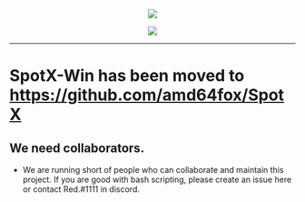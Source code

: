   <p align="center">
  <a href="https://github.com/SpotX-CLI/SpotX-Mac"><img src="https://raw.githubusercontent.com/SpotX-CLI/SpotX-commons/main/.github/Pic/Logo/logo-win.png" />
</p>

<p align="center">        
      <a href="https://discord.gg/p43cusgUPm"><img src="https://discord.com/api/guilds/807273906872123412/widget.png"></a>
      </p>

 ***     
 
 # SpotX-Win has been moved to https://github.com/amd64fox/SpotX


## We need collaborators.
- We are running short of people who can collaborate and maintain this project. If you are good with bash scripting, please create an issue here or contact Red.#1111 in discord.
